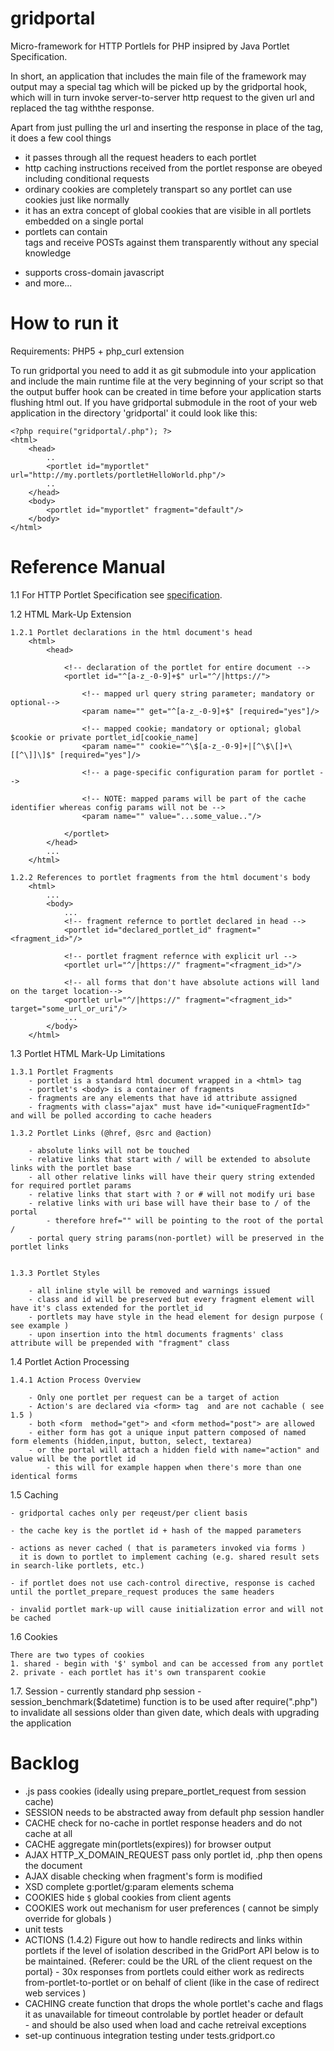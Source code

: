 gridportal
==========

Micro-framework for HTTP Portlels for PHP insipred by Java Portlet Specification.

In short, an application that includes the main file of the framework may 
output may a special <portlet url="http://..."/> tag which will be picked up by the gridportal
hook, which will in turn invoke server-to-server http request to the given url and replaced the tag 
withthe response.

Apart from just pulling the url and inserting the response in place of the <portlet> tag, it
does a few cool things
* it passes through all the request headers to each portlet
* http caching instructions received from the portlet response are obeyed including conditional requests
* ordinary cookies are completely transpart so any portlet can use cookies just like normally
* it has an extra concept of global cookies that are visible in all portlets embedded on a single portal
* portlets can contain <form> tags and receive POSTs against them transparently without any special knowledge
* supports cross-domain javascript 
* and more...

How to run it
=============
Requirements:  PHP5 + php_curl extension

To run gridportal you need to add it as git submodule into your application and include the main
runtime file at the very beginning of your script so that the output buffer hook can be created in time 
before your application starts flushing html out. If you have gridportal submodule in the root of your web
application in the directory 'gridportal' it could look like this: 

    <?php require("gridportal/.php"); ?>
    <html>
        <head>
            ..
            <portlet id="myportlet" url="http://my.portlets/portletHelloWorld.php"/>
            ..
        </head> 
        <body>
            <portlet id="myportlet" fragment="default"/>
        </body>
    </html>
 
Reference Manual
================
1.1 For HTTP Portlet Specification see [specification](/specification.html).
    
1.2 HTML Mark-Up Extension   
  
    1.2.1 Portlet declarations in the html document's head     
        <html>  
            <head>
            
                <!-- declaration of the portlet for entire document -->
                <portlet id="^[a-z_-0-9]+$" url="^/|https://">
                    
                    <!-- mapped url query string parameter; mandatory or optional-->                                                
                    <param name="" get="^[a-z_-0-9]+$" [required="yes"]/>
                    
                    <!-- mapped cookie; mandatory or optional; global $cookie or private portlet_id[cookie_name]        
                    <param name="" cookie="^\$[a-z_-0-9]+|[^\$\[]+\[[^\]]\]$" [required="yes"]/>
                    
                    <!-- a page-specific configuration param for portlet -->
                    
                    <!-- NOTE: mapped params will be part of the cache identifier whereas config params will not be -->                                   
                    <param name="" value="...some_value.."/>                    
                                                                                
                </portlet>
            </head>
            ...
        </html>
        
    1.2.2 References to portlet fragments from the html document's body
        <html>
            ... 
            <body>
                ...
                <!-- fragment refernce to portlet declared in head -->
                <portlet id="declared_portlet_id" fragment="<fragment_id>"/>        
                
                <!-- portlet fragment refernce with explicit url -->
                <portlet url="^/|https://" fragment="<fragment_id>"/>               
                
                <!-- all forms that don't have absolute actions will land on the target location-->
                <portlet url="^/|https://" fragment="<fragment_id>" target="some_url_or_uri"/>  
                ...
            </body>
        </html>
    
1.3 Portlet HTML Mark-Up Limitations

    1.3.1 Portlet Fragments
        - portlet is a standard html document wrapped in a <html> tag 
        - portlet's <body> is a container of fragments
        - fragments are any elements that have id attribute assigned            
        - fragments with class="ajax" must have id="<uniqueFragmentId>" and will be polled according to cache headers 

    1.3.2 Portlet Links (@href, @src and @action)
     
        - absolute links will not be touched
        - relative links that start with / will be extended to absolute links with the portlet base
        - all other relative links will have their query string extended for required portlet params
        - relative links that start with ? or # will not modify uri base        
        - relative links with uri base will have their base to / of the portal
            - therefore href="" will be pointing to the root of the portal /
        - portal query string params(non-portlet) will be preserved in the portlet links
        
        
    1.3.3 Portlet Styles
    
        - all inline style will be removed and warnings issued
        - class and id will be preserved but every fragment element will have it's class extended for the portlet_id
        - portlets may have style in the head element for design purpose ( see example )
        - upon insertion into the html documents fragments' class attribute will be prepended with "fragment" class 

1.4 Portlet Action Processing

    1.4.1 Action Process Overview
    
        - Only one portlet per request can be a target of action
        - Action's are declared via <form> tag  and are not cachable ( see 1.5 )    
        - both <form  method="get"> and <form method="post"> are allowed
        - either form has got a unique input pattern composed of named form elements (hidden,input, button, select, textarea)
        - or the portal will attach a hidden field with name="action" and value will be the portlet id
            - this will for example happen when there's more than one identical forms
        
1.5 Caching

    - gridportal caches only per reqeust/per client basis
    
    - the cache key is the portlet id + hash of the mapped parameters
    
    - actions as never cached ( that is parameters invoked via forms ) 
      it is down to portlet to implement caching (e.g. shared result sets in search-like portlets, etc.) 
      
    - if portlet does not use cach-control directive, response is cached until the portlet_prepare_request produces the same headers 

    - invalid portlet mark-up will cause initialization error and will not be cached    

     
        
1.6 Cookies

    There are two types of cookies
    1. shared - begin with '$' symbol and can be accessed from any portlet 
    2. private - each portlet has it's own transparent cookie  
    
    
1.7. Session
    - currently standard php session
    - session_benchmark($datetime) function is to be used after require(".php") to invalidate all sessions older than
        given date, which deals with upgrading the application
    
 
 

Backlog
=======
 * .js pass cookies (ideally using prepare_portlet_request from session cache)
 * SESSION needs to be abstracted away from default php session handler 
 * CACHE check for no-cache in portlet response headers and do not cache at all
 * CACHE aggregate min(portlets(expires)) for browser output 
 * AJAX HTTP_X_DOMAIN_REQUEST pass only portlet id, .php then opens the document
 * AJAX disable checking when fragment's form is modified 
 * XSD complete g:portlet/g:param elements schema
 * COOKIES hide `$` global cookies from client agents
 * COOKIES work out mechanism for user preferences ( cannot be simply override for globals )
 * unit tests
 * ACTIONS (1.4.2) Figure out how to handle redirects and links within portlets 
        if the level of isolation described in the GridPort API below is to be maintained.
        {Referer:  could be the URL of the client request on the portal}
        - 30x responses from portlets could either work as redirects from-portlet-to-portlet 
          or on behalf of client (like in the case of redirect web services )
 * CACHING create function that drops the whole portlet's cache and flags it as unavailable for timeout controlable by portlet header or default                    
        - and should be also used when load and cache retreival exceptions  
 * set-up continuous integration testing under tests.gridport.co        

